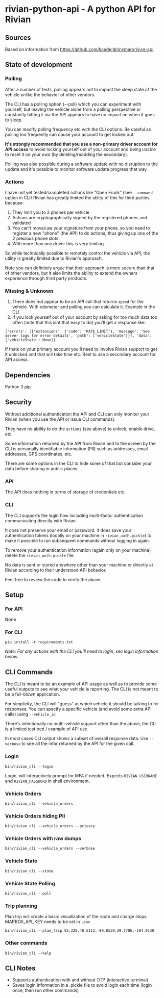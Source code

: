 # rivian-python-api - A python API for Rivian

## Sources

Based on information from https://github.com/kaedenbrinkman/rivian-api.

## State of development

### Polling
After a number of tests, polling appears not to impact the sleep state of the vehicle unlike
the behavior of other vendors.

The CLI has a polling option (--poll) which you can experiment with yourself, but leaving the 
vehicle alone from a polling perspective or constantly hitting it via the API appears to have no impact 
on when it goes to sleep. 

You can modify polling frequency etc with the CLI options. Be careful as polling too frequently can cause your account to get locked out. 

**It's strongly recommended that you use a non-primary driver account for API access** to avoid locking yourself out of your account and being unable to reset it on your own (by deleting/readding the secondary).

Polling was also possible during a software update with no disruption to the update and it's possible
to monitor software update progress that way.

### Actions
I have not yet tested/completed actions like "Open Frunk" (see `--command` option in CLI)
Rivian has greatly limited the utility of this for third parties because:

1. They limit you to 2 phones per vehicle
2. Actions are cryptographically signed by the registered phones and validated
3. You can't move/use your signature from your phone, so you need to register a new "phone" (the API) to do actions, thus giving up one of the 2 precious phone slots. 
4. With more than one driver this is very limiting

So while technically possible to remotely control the vehicle via API, 
the utility is greatly limited due to Rivian's approach.

Note you can definitely argue that their approach is more secure than that of other vendors, but
it also limits the ability to extend the owners experience through third party products.

### Missing & Unknown
1. There does not appear to be an API call that returns `speed` for the vehicle. With odometer and polling you can calculate it. Example in the CLI
2. If you lock yourself out of your account by asking for too much data too often (note that this isnt that easy to do) you'll get a response like: 

`{'errors': [{'extensions': {'code': 'RATE_LIMIT'}, 'message': 'See server logs for error details', 'path': ['vehicleState']}], 'data': {'vehicleState': None}}`

If thats on your primary account you'll need to involve Rivian support to get it unlocked and that will take time etc. Best to use a secondary account for API access.

## Dependencies

Python 3
pip

## Security

Without additional authentication the API and CLI can only monitor your 
Rivian (when you use the API or issue CLI commands). 

They have no ability to do the `actions` (see above) to unlock, enable drive, etc.

Some information returned by the API from Rivian and to the screen by the CLI is personally
identifiable information (PII) such as addresses, email addresses, GPS coordinates, etc.

There are some options in the CLI to hide some of that but consider
your data before sharing in public places.

### API
The API does nothing in terms of storage of credentials etc.

### CLI
The CLI supports the login flow including multi-factor authentication communicating directly with Rivian.

It does not preserve your email or password. 
It does save your authentication tokens (locally on your machine in `rivian_auth.pickle`) 
to make it possible to run subsequent commands without logging in again. 

To remove your authentication information (again only on your machine) delete the `rivian_auth.pickle` file.

No data is sent or stored anywhere other than your machine or directly at Rivian according 
to their understood API behavior.

Feel free to review the code to verify the above.

## Setup

### For API
None

### For CLI
`pip install -r requirements.txt`

*Note: For any actions with the CLI you'll need to login, see login information below.*

## CLI Commands

The CLI is meant to be an example of API usage as well as to provide some 
useful outputs to see what your vehicle is reporting. The CLI is not meant to be
a full-blown application.

For simplicity, the CLI will "guess" at which vehicle it should be talking to for responses. 
You can specify a specific vehicle (and avoid some extra API calls) using `--vehicle_id`

There's intentionally no multi-vehicle support other than the above, the CLI is a limited
test bed / example of API use.

In most cases CLI output shows a subset of overall response data. Use `--verbose` to see
all the infor returned by the API for the given call.

### Login
```
bin/rivian_cli --login
```

Login, will interactively prompt for MFA if needed.
Expects `RIVIAN_USERNAME` and `RIVIAN_PASSWORD` in shell environment.

### Vehicle Orders
```
bin/rivian_cli --vehicle_orders
```

### Vehicle Orders hiding PII
```
bin/rivian_cli --vehicle_orders --privacy
```

### Vehicle Orders with raw dumps
```
bin/rivian_cli --vehicle_orders --verbose
```

### Vehicle State
```
bin/rivian_cli --state
```

### Vehicle State Polling
```
bin/rivian_cli --poll
```

### Trip planning
Plan trip will create a basic visualization of the route and charge stops. MAPBOX_API_KEY needs to be set in `.env`
```
bin/rivian_cli --plan_trip 85,225,40.5112,-89.0559,39.7706,-104.9530
```

### Other commands
```
bin/rivian_cli --help
```

## CLI Notes
* Supports authentication with and without OTP (interactive terminal)
* Saves login information in a .pickle file to avoid login each time (login once, then run other commands)
